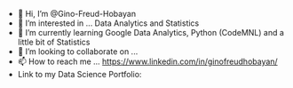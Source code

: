- 👋 Hi, I’m @Gino-Freud-Hobayan
- 👀 I’m interested in ... Data Analytics and Statistics
- 🌱 I’m currently learning Google Data Analytics, Python (CodeMNL) and a little bit of Statistics
- 💞️ I’m looking to collaborate on ...
- 📫 How to reach me ... https://www.linkedin.com/in/ginofreudhobayan/
- Link to my Data Science Portfolio: 



<!---
Gino-Freud-Hobayan/Gino-Freud-Hobayan is a ✨ special ✨ repository because its `README.md` (this file) appears on your GitHub profile.
You can click the Preview link to take a look at your changes.
--->
